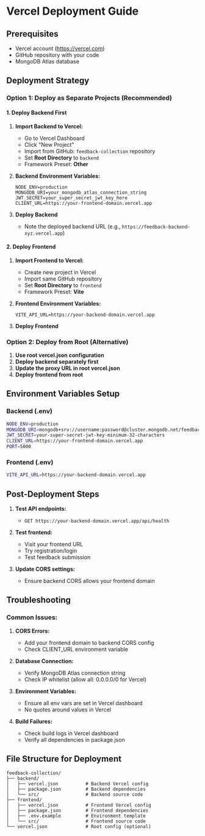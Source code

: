 # Vercel Deployment Guide

## Prerequisites
- Vercel account (https://vercel.com)
- GitHub repository with your code
- MongoDB Atlas database

## Deployment Strategy

### Option 1: Deploy as Separate Projects (Recommended)

#### 1. Deploy Backend First

1. **Import Backend to Vercel:**
   - Go to Vercel Dashboard
   - Click "New Project"
   - Import from GitHub: `feedback-collection` repository
   - Set **Root Directory** to `backend`
   - Framework Preset: **Other**

2. **Backend Environment Variables:**
   ```
   NODE_ENV=production
   MONGODB_URI=your_mongodb_atlas_connection_string
   JWT_SECRET=your_super_secret_jwt_key_here
   CLIENT_URL=https://your-frontend-domain.vercel.app
   ```

3. **Deploy Backend**
   - Note the deployed backend URL (e.g., `https://feedback-backend-xyz.vercel.app`)

#### 2. Deploy Frontend

1. **Import Frontend to Vercel:**
   - Create new project in Vercel
   - Import same GitHub repository
   - Set **Root Directory** to `frontend`
   - Framework Preset: **Vite**

2. **Frontend Environment Variables:**
   ```
   VITE_API_URL=https://your-backend-domain.vercel.app
   ```

3. **Deploy Frontend**

### Option 2: Deploy from Root (Alternative)

1. **Use root vercel.json configuration**
2. **Deploy backend separately first**
3. **Update the proxy URL in root vercel.json**
4. **Deploy frontend from root**

## Environment Variables Setup

### Backend (.env)
```bash
NODE_ENV=production
MONGODB_URI=mongodb+srv://username:password@cluster.mongodb.net/feedback-db
JWT_SECRET=your-super-secret-jwt-key-minimum-32-characters
CLIENT_URL=https://your-frontend-domain.vercel.app
PORT=5000
```

### Frontend (.env)
```bash
VITE_API_URL=https://your-backend-domain.vercel.app
```

## Post-Deployment Steps

1. **Test API endpoints:**
   - `GET https://your-backend-domain.vercel.app/api/health`

2. **Test frontend:**
   - Visit your frontend URL
   - Try registration/login
   - Test feedback submission

3. **Update CORS settings:**
   - Ensure backend CORS allows your frontend domain

## Troubleshooting

### Common Issues:

1. **CORS Errors:**
   - Add your frontend domain to backend CORS config
   - Check CLIENT_URL environment variable

2. **Database Connection:**
   - Verify MongoDB Atlas connection string
   - Check IP whitelist (allow all: 0.0.0.0/0 for Vercel)

3. **Environment Variables:**
   - Ensure all env vars are set in Vercel dashboard
   - No quotes around values in Vercel

4. **Build Failures:**
   - Check build logs in Vercel dashboard
   - Verify all dependencies in package.json

## File Structure for Deployment
```
feedback-collection/
├── backend/
│   ├── vercel.json          # Backend Vercel config
│   ├── package.json         # Backend dependencies
│   └── src/                 # Backend source code
├── frontend/
│   ├── vercel.json          # Frontend Vercel config
│   ├── package.json         # Frontend dependencies
│   ├── .env.example         # Environment template
│   └── src/                 # Frontend source code
└── vercel.json              # Root config (optional)
```
